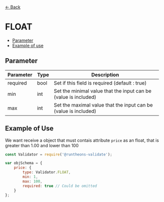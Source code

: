 [<- Back](https://github.com/iamousseni/runtheons-validate#type)

# FLOAT

- [Parameter](https://github.com/iamousseni/runtheons-validate/doc/float#parameter)
- [Example of use](https://github.com/iamousseni/runtheons-validatetree/2.4.3/doc/float#example-of-use)

## Parameter

| Parameter | Type | Description                                                     |
| --------- | ---- | --------------------------------------------------------------- |
| required  | bool | Set if this field is required (default : true)                  |
| min       | int  | Set the minimal value that the input can be (value is included) |
| max       | int  | Set the maximal value that the input can be (value is included) |

## Example of Use

We want receive a object that must contais attribute `price` as an float, that is greater than 1.00 and lower than 100

```javascript
const Validator = require('@runtheons-validate');

var objSchema = {
	price: {
		type: Validator.FLOAT,
		min: 1,
		max: 100,
		required: true // Could be omitted
	}
};
```
